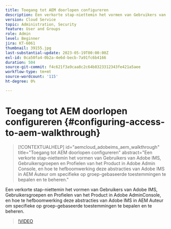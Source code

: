 ```yaml
---
title: Toegang tot AEM doorlopen configureren
description: Een verkorte stap-niettemin het vormen van Gebruikers van Adobe IMS, Gebruikersgroepen en Profielen van het Product in Adobe AdminConsole, en hoe te hefboomwerking deze abstracties van Adobe IMS in AEM Auteur om specifieke op groep-gebaseerde toestemmingen te bepalen en te beheren.
version: Cloud Service
topic: Administration, Security
feature: User and Groups
role: Admin
level: Beginner
jira: KT-6061
thumbnail: 39155.jpg
last-substantial-update: 2023-05-19T00:00:00Z
exl-id: 0ca50fa4-0b2a-4e6d-becb-7a91fc6b4166
duration: 504
source-git-commit: f4c621f3a9caa8c2c64b8323312343fe421a5aee
workflow-type: tm+mt
source-wordcount: '115'
ht-degree: 0%

---
```


# Toegang tot AEM doorlopen configureren {#configuring-access-to-aem-walkthrough}

>[!CONTEXTUALHELP]
>id="aemcloud_adobeims_aem_walkthrough"
>title="Toegang tot AEM doorlopen configureren"
>abstract="Een verkorte stap-niettemin het vormen van Gebruikers van Adobe IMS, Gebruikersgroepen en Profielen van het Product in Adobe Admin Console, en hoe te hefboomwerking deze abstracties van Adobe IMS in AEM Auteur om specifieke op groep-gebaseerde toestemmingen te bepalen en te beheren."

Een verkorte stap-niettemin het vormen van Gebruikers van Adobe IMS, Gebruikersgroepen en Profielen van het Product in Adobe AdminConsole, en hoe te hefboomwerking deze abstracties van Adobe IMS in AEM Auteur om specifieke op groep-gebaseerde toestemmingen te bepalen en te beheren.

>[!VIDEO](https://video.tv.adobe.com/v/39155?quality=12&learn=on)
